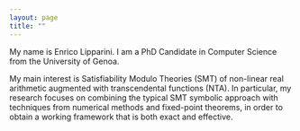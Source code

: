 ```yaml
---
layout: page
title: ""
---
```


My name is Enrico Lipparini. I am a PhD Candidate in Computer Science from the University of Genoa.

My main interest is Satisfiability Modulo Theories (SMT) of non-linear real arithmetic augmented with transcendental functions (NTA). In particular, my research focuses on combining the typical SMT symbolic approach with techniques from numerical methods and fixed-point theorems, in order to obtain a working framework that is both exact and effective.
